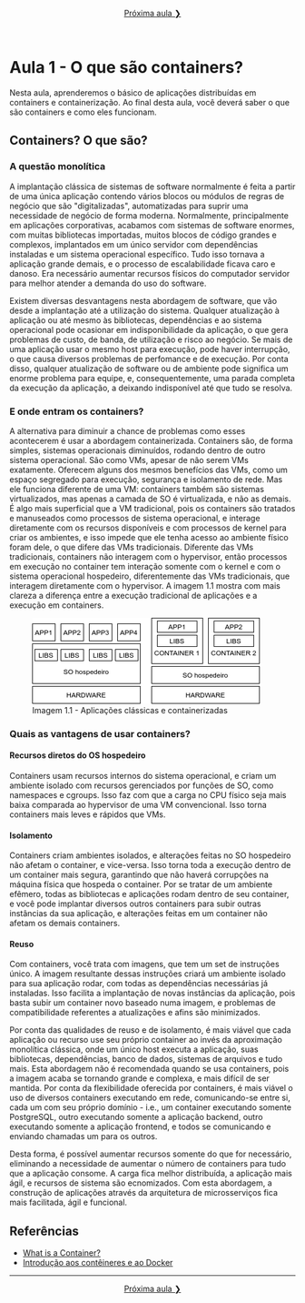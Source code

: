 <p align="center"><a href="../aula02">Próxima aula ❯</a></p>
<br/>

# Aula 1 - O que são containers?
Nesta aula, aprenderemos o básico de aplicações distribuídas em containers e containerização. Ao final desta aula, você deverá saber o que são containers e como eles funcionam. 

## Containers? O que são?
### A questão monolítica
A implantação clássica de sistemas de software normalmente é feita a partir de uma única aplicação contendo vários blocos ou módulos de regras de negócio que são "digitalizadas", automatizadas para suprir uma necessidade de negócio de forma moderna. Normalmente, principalmente em aplicações corporativas, acabamos com sistemas de software enormes, com muitas bibliotecas importadas, muitos blocos de código grandes e complexos, implantados em um único servidor com dependências instaladas e um sistema operacional específico. Tudo isso tornava a aplicação grande demais, e o processo de escalabilidade ficava caro e danoso. Era necessário aumentar recursos físicos do computador servidor para melhor atender a demanda do uso do software.

Existem diversas desvantagens nesta abordagem de software, que vão desde a implantação até a utilização do sistema. Qualquer atualização à aplicação ou até mesmo às bibliotecas, dependências e ao sistema operacional pode ocasionar em indisponibilidade da aplicação, o que gera problemas de custo, de banda, de utilização e risco ao negócio. Se mais de uma aplicação usar o mesmo host para execução, pode haver interrupção, o que causa diversos problemas de perfomance e de execução. Por conta disso, qualquer atualização de software ou de ambiente pode significa um enorme problema para equipe, e, consequentemente, uma parada completa da execução da aplicação, a deixando indisponível até que tudo se resolva. 

### E onde entram os containers?
A alternativa para diminuir a chance de problemas como esses acontecerem é usar a abordagem containerizada. Containers são, de forma simples, sistemas operacionais diminuídos, rodando dentro de outro sistema operacional. São como VMs, apesar de não serem VMs exatamente. Oferecem alguns dos mesmos benefícios das VMs, como um espaço segregado para execução, segurança e isolamento de rede. Mas ele funciona diferente de uma VM: containers também são sistemas virtualizados, mas apenas a camada de SO é virtualizada, e não as demais. É algo mais superficial que a VM tradicional, pois os containers são tratados e manuseados como processos de sistema operacional, e interage diretamente com os recursos disponíveis e com processos de kernel para criar os ambientes, e isso impede que ele tenha acesso ao ambiente físico foram dele, o que difere das VMs tradicionais. Diferente das VMs tradicionais, containers não interagem com o hypervisor, então processos em execução no container tem interação somente com o kernel e com o sistema operacional hospedeiro, diferentemente das VMs tradicionais, que interagem diretamente com o hypervisor. A imagem 1.1 mostra com mais clareza a diferença entre a execução tradicional de aplicações e a execução em containers.

<figure>
  <img src="imagens/container-virtualmachine.png" alt="Imagem 1.1"/>
  <figcaption>Imagem 1.1 - Aplicações clássicas e containerizadas</figcaption>
</figure>

### Quais as vantagens de usar containers?
#### Recursos diretos do OS hospedeiro
Containers usam recursos internos do sistema operacional, e criam um ambiente isolado com recursos gerenciados por funções de SO, como namespaces e cgroups. Isso faz com que a carga no CPU físico seja mais baixa comparada ao hypervisor de uma VM convencional. Isso torna containers mais leves e rápidos que VMs.

#### Isolamento
Containers criam ambientes isolados, e alterações feitas no SO hospedeiro não afetam o container, e vice-versa. Isso torna toda a execução dentro de um container mais segura, garantindo que não haverá corrupções na máquina física que hospeda o container. Por se tratar de um ambiente efêmero, todas as bibliotecas e aplicações rodam dentro de seu container, e você pode implantar diversos outros containers para subir outras instâncias da sua aplicação, e alterações feitas em um container não afetam os demais containers.

#### Reuso
Com containers, você trata com imagens, que tem um set de instruções único. A imagem resultante dessas instruções criará um ambiente isolado para sua aplicação rodar, com todas as dependências necessárias já instaladas. Isso facilita a implantação de novas instâncias da aplicação, pois basta subir um container novo baseado numa imagem, e problemas de compatibilidade referentes a atualizações e afins são minimizados.

Por conta das qualidades de reuso e de isolamento, é mais viável que cada aplicação ou recurso use seu próprio container ao invés da aproximação monolítica clássica, onde um único host executa a aplicação, suas bibliotecas, dependências, banco de dados, sistemas de arquivos e tudo mais. Esta abordagem não é recomendada quando se usa containers, pois a imagem acaba se tornando grande e complexa, e mais difícil de ser mantida. Por conta da flexibilidade oferecida por containers, é mais viável o uso de diversos containers executando em rede, comunicando-se entre si, cada um com seu próprio domínio - i.e., um container executando somente PostgreSQL, outro executando somente a aplicação backend, outro executando somente a aplicação frontend, e todos se comunicando e enviando chamadas um para os outros. 

Desta forma, é possível aumentar recursos somente do que for necessário, eliminando a necessidade de aumentar o número de containers para tudo que a aplicação consome. A carga fica melhor distribuída, a aplicação mais ágil, e recursos de sistema são ecnomizados. Com esta abordagem, a construção de aplicações através da arquitetura de microsserviços fica mais facilitada, ágil e funcional.

## Referências
* [What is a Container?](https://www.docker.com/resources/what-container)
* [Introdução aos contêineres e ao Docker](https://docs.microsoft.com/pt-br/dotnet/architecture/microservices/container-docker-introduction/)

----
<p align="center"><a href="../aula02">Próxima aula ❯</a></p>